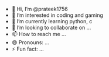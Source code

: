 - 👋 Hi, I’m @prateek1756
- 👀 I’m interested in coding and gaming 
- 🌱 I’m currently learning python, c
- 💞️ I’m looking to collaborate on ...
- 📫 How to reach me ...
- 😄 Pronouns: ...
- ⚡ Fun fact: ...

<!---
prateek1756/prateek1756 is a ✨ special ✨ repository because its `README.md` (this file) appears on your GitHub profile.
You can click the Preview link to take a look at your changes.
--->
